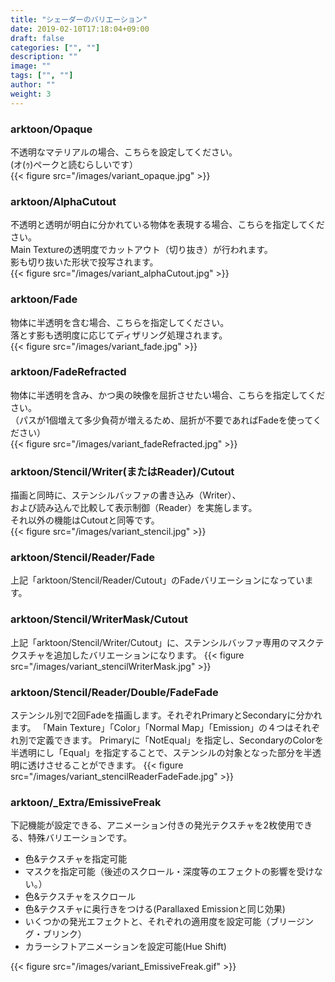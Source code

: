 ```yaml
---
title: "シェーダーのバリエーション"
date: 2019-02-10T17:18:04+09:00
draft: false
categories: ["", ""]
description: ""
image: ""
tags: ["", ""]
author: ""
weight: 3
---
```


### arktoon/Opaque  
不透明なマテリアルの場合、こちらを設定してください。  
(オ(ｩ)ペークと読むらしいです）  
{{< figure src="/images/variant_opaque.jpg" >}}
### arktoon/AlphaCutout  
不透明と透明が明白に分かれている物体を表現する場合、こちらを指定してください。  
Main Textureの透明度でカットアウト（切り抜き）が行われます。  
影も切り抜いた形状で投写されます。  
{{< figure src="/images/variant_alphaCutout.jpg" >}}
### arktoon/Fade  
物体に半透明を含む場合、こちらを指定してください。  
落とす影も透明度に応じてディザリング処理されます。  
{{< figure src="/images/variant_fade.jpg" >}}
### arktoon/FadeRefracted  
物体に半透明を含み、かつ奥の映像を屈折させたい場合、こちらを指定してください。  
（パスが1個増えて多少負荷が増えるため、屈折が不要であればFadeを使ってください）  
{{< figure src="/images/variant_fadeRefracted.jpg" >}}
### arktoon/Stencil/Writer(またはReader)/Cutout
描画と同時に、ステンシルバッファの書き込み（Writer）、  
および読み込んで比較して表示制御（Reader）を実施します。  
それ以外の機能はCutoutと同等です。  
{{< figure src="/images/variant_stencil.jpg" >}}
### arktoon/Stencil/Reader/Fade
上記「arktoon/Stencil/Reader/Cutout」のFadeバリエーションになっています。
### arktoon/Stencil/WriterMask/Cutout
上記「arktoon/Stencil/Writer/Cutout」に、ステンシルバッファ専用のマスクテクスチャを追加したバリエーションになります。
{{< figure src="/images/variant_stencilWriterMask.jpg" >}}
### arktoon/Stencil/Reader/Double/FadeFade
ステンシル別で2回Fadeを描画します。それぞれPrimaryとSecondaryに分かれます。
「Main Texture」「Color」「Normal Map」「Emission」の４つはそれぞれ別で定義できます。
Primaryに「NotEqual」を指定し、SecondaryのColorを半透明にし「Equal」を指定することで、ステンシルの対象となった部分を半透明に透けさせることができます。
{{< figure src="/images/variant_stencilReaderFadeFade.jpg" >}}
### arktoon/_Extra/EmissiveFreak
下記機能が設定できる、アニメーション付きの発光テクスチャを2枚使用できる、特殊バリエーションです。  

- 色&テクスチャを指定可能
- マスクを指定可能（後述のスクロール・深度等のエフェクトの影響を受けない。）
- 色&テクスチャをスクロール
- 色&テクスチャに奥行きをつける(Parallaxed Emissionと同じ効果)
- いくつかの発光エフェクトと、それぞれの適用度を設定可能（ブリージング・ブリンク）
- カラーシフトアニメーションを設定可能(Hue Shift)

{{< figure src="/images/variant_EmissiveFreak.gif" >}}
  
